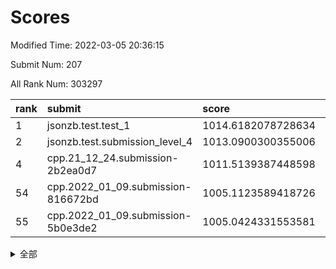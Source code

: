 # Scores

Modified Time: 2022-03-05 20:36:15

Submit Num: 207

All Rank Num: 303297

| rank |               submit               |       score        |       sigma        | pk_num |
| :--- | :--------------------------------- | :----------------- | :----------------- | :----- |
| 1    | jsonzb.test.test_1                 | 1014.6182078728634 | 0.8710022272175029 | 5857   |
| 2    | jsonzb.test.submission_level_4     | 1013.0900300355006 | 0.8175598200264804 | 5866   |
| 4    | cpp.21_12_24.submission-2b2ea0d7   | 1011.5139387448598 | 0.7807943734165645 | 5859   |
| 54   | cpp.2022_01_09.submission-816672bd | 1005.1123589418726 | 0.7116269158500318 | 5857   |
| 55   | cpp.2022_01_09.submission-5b0e3de2 | 1005.0424331553581 | 0.7249218909586276 | 5863   |


<details>
<summary>全部</summary>

| rank |                 submit                 |       score        |       sigma        | pk_num |
| :--- | :------------------------------------- | :----------------- | :----------------- | :----- |
| 1    | jsonzb.test.test_1                     | 1014.6182078728634 | 0.8710022272175029 | 5857   |
| 2    | jsonzb.test.submission_level_4         | 1013.0900300355006 | 0.8175598200264804 | 5866   |
| 3    | gobigger.level_3.submission_level_3_19 | 1011.5299499077175 | 0.7882260504059468 | 5861   |
| 4    | cpp.21_12_24.submission-2b2ea0d7       | 1011.5139387448598 | 0.7807943734165645 | 5859   |
| 5    | gobigger.level_3.submission_level_3_42 | 1011.4972714357747 | 0.7804350867631246 | 5862   |
| 6    | gobigger.level_3.submission_level_3_29 | 1011.2390834684527 | 0.7752831878980471 | 5867   |
| 7    | gobigger.level_3.submission_level_3_23 | 1011.1593866817234 | 0.7615719802983194 | 5859   |
| 8    | gobigger.level_3.submission_level_3_49 | 1011.1489832105464 | 0.7746037992809836 | 5859   |
| 9    | gobigger.level_3.submission_level_3_2  | 1011.0124802834791 | 0.7713636503130191 | 5860   |
| 10   | gobigger.level_3.submission_level_3_34 | 1011.0074598217207 | 0.7629463715047509 | 5863   |
| 11   | gobigger.level_3.submission_level_3_47 | 1010.95624728507   | 0.7653985299396733 | 5864   |
| 12   | gobigger.level_3.submission_level_3_26 | 1010.884694478911  | 0.791465421820764  | 5861   |
| 13   | gobigger.level_3.submission_level_3_37 | 1010.6917408104891 | 0.7749443267102002 | 5863   |
| 14   | gobigger.level_3.submission_level_3_1  | 1010.6213307951567 | 0.7680684269467225 | 5861   |
| 15   | gobigger.level_3.submission_level_3_46 | 1010.6006148624308 | 0.7741307681043301 | 5866   |
| 16   | gobigger.level_3.submission_level_3_9  | 1010.5661974044434 | 0.7514313914951256 | 5858   |
| 17   | gobigger.level_3.submission_level_3_30 | 1010.4316405941994 | 0.759903045052626  | 5861   |
| 18   | gobigger.level_3.submission_level_3_24 | 1010.3841165767545 | 0.777217865013336  | 5861   |
| 19   | gobigger.level_3.submission_level_3_13 | 1010.3563201279128 | 0.7573262850763774 | 5858   |
| 20   | gobigger.level_3.submission_level_3_10 | 1010.3410823492576 | 0.7463263796783447 | 5856   |
| 21   | gobigger.level_3.submission_level_3_38 | 1010.3159160742966 | 0.7710522349931357 | 5859   |
| 22   | gobigger.level_3.submission_level_3_16 | 1010.3099888247007 | 0.7571076189009075 | 5862   |
| 23   | gobigger.level_3.submission_level_3_33 | 1010.1396302767502 | 0.7780605565684473 | 5861   |
| 24   | gobigger.level_3.submission_level_3_0  | 1010.1372671817572 | 0.7577534825428023 | 5858   |
| 25   | gobigger.level_3.submission_level_3_20 | 1010.0637109659737 | 0.7619691593024178 | 5863   |
| 26   | gobigger.level_3.submission_level_3_44 | 1009.9458095368789 | 0.7734699009681364 | 5860   |
| 27   | gobigger.level_3.submission_level_3_14 | 1009.9193954668127 | 0.7521661124489538 | 5859   |
| 28   | gobigger.level_3.submission_level_3_40 | 1009.8750352900755 | 0.7473590192372714 | 5855   |
| 29   | gobigger.level_3.submission_level_3_41 | 1009.8604947468684 | 0.758184475321596  | 5854   |
| 30   | gobigger.level_3.submission_level_3_43 | 1009.8423535747743 | 0.7655919142732481 | 5849   |
| 31   | gobigger.level_3.submission_level_3_39 | 1009.8262015652338 | 0.7452952715126704 | 5856   |
| 32   | gobigger.level_3.submission_level_3_27 | 1009.7766065756674 | 0.7540435946155072 | 5861   |
| 33   | gobigger.level_3.submission_level_3_18 | 1009.7256952970043 | 0.7526162051161409 | 5863   |
| 34   | gobigger.level_3.submission_level_3_5  | 1009.7122582742054 | 0.7565845061048606 | 5864   |
| 35   | gobigger.level_3.submission_level_3_28 | 1009.6617532950074 | 0.7387869266464698 | 5861   |
| 36   | gobigger.level_3.submission_level_3_11 | 1009.6313445627411 | 0.7484134414519978 | 5867   |
| 37   | gobigger.level_3.submission_level_3_12 | 1009.6047413380494 | 0.7633587172761329 | 5858   |
| 38   | gobigger.level_3.submission_level_3_32 | 1009.5254639396096 | 0.7485881855072979 | 5860   |
| 39   | gobigger.level_3.submission_level_3_35 | 1009.41167381061   | 0.7499367680545651 | 5862   |
| 40   | gobigger.level_3.submission_level_3_22 | 1009.4083016888297 | 0.7548116055351404 | 5859   |
| 41   | gobigger.level_3.submission_level_3_25 | 1009.4050204263573 | 0.7546700510884379 | 5859   |
| 42   | gobigger.level_3.submission_level_3_45 | 1009.3737720213976 | 0.7533196955120122 | 5861   |
| 43   | gobigger.level_3.submission_level_3_6  | 1009.3286993416905 | 0.7371690854382259 | 5859   |
| 44   | gobigger.level_3.submission_level_3_7  | 1009.3015476446805 | 0.7606246581138624 | 5856   |
| 45   | gobigger.level_3.submission_level_3_17 | 1009.2696098852332 | 0.7472746613969662 | 5857   |
| 46   | gobigger.level_3.submission_level_3_3  | 1009.2569375065386 | 0.7635967770737856 | 5861   |
| 47   | gobigger.level_3.submission_level_3_36 | 1009.1434802593348 | 0.76072092903769   | 5862   |
| 48   | gobigger.level_3.submission_level_3_48 | 1009.0834889928444 | 0.7614636199766601 | 5856   |
| 49   | gobigger.level_3.submission_level_3_8  | 1009.05547157881   | 0.7413155392984891 | 5860   |
| 50   | gobigger.level_3.submission_level_3_15 | 1008.7491835501806 | 0.751082079325973  | 5857   |
| 51   | gobigger.level_3.submission_level_3_21 | 1008.6382781851942 | 0.7468885656242769 | 5865   |
| 52   | gobigger.level_3.submission_level_3_4  | 1008.5597824534095 | 0.7422389401538967 | 5868   |
| 53   | gobigger.level_3.submission_level_3_31 | 1008.4515973146773 | 0.7502483578590242 | 5864   |
| 54   | cpp.2022_01_09.submission-816672bd     | 1005.1123589418726 | 0.7116269158500318 | 5857   |
| 55   | cpp.2022_01_09.submission-5b0e3de2     | 1005.0424331553581 | 0.7249218909586276 | 5863   |
| 56   | gobigger.level_1.submission_level_1_35 | 1005.0058832117055 | 0.7190562415612267 | 5867   |
| 57   | gobigger.level_1.submission_level_1_3  | 1004.8940270002295 | 0.7241984863254814 | 5862   |
| 58   | gobigger.level_1.submission_level_1_31 | 1004.1346197017969 | 0.7230343177055502 | 5861   |
| 59   | gobigger.level_1.submission_level_1_44 | 1004.1162425398625 | 0.7340042996953703 | 5858   |
| 60   | gobigger.level_1.submission_level_1_38 | 1004.1050912205636 | 0.7107327153836136 | 5861   |
| 61   | gobigger.level_1.submission_level_1_32 | 1004.0237540037396 | 0.7196334945290189 | 5863   |
| 62   | gobigger.level_1.submission_level_1_24 | 1003.9540807503322 | 0.7135642236771207 | 5856   |
| 63   | gobigger.level_1.submission_level_1_20 | 1003.9439240228447 | 0.705649436684738  | 5861   |
| 64   | gobigger.level_1.submission_level_1_16 | 1003.9172466153072 | 0.7137289560871505 | 5860   |
| 65   | gobigger.level_1.submission_level_1_28 | 1003.9106965852582 | 0.7157287849327563 | 5858   |
| 66   | gobigger.level_1.submission_level_1_23 | 1003.901885671779  | 0.7146838731989391 | 5863   |
| 67   | gobigger.level_1.submission_level_1_37 | 1003.8920566737697 | 0.7176561299924391 | 5861   |
| 68   | gobigger.level_1.submission_level_1_36 | 1003.8815363964701 | 0.7176372514911529 | 5860   |
| 69   | gobigger.level_1.submission_level_1_8  | 1003.8634145650609 | 0.7152914175780496 | 5861   |
| 70   | gobigger.level_1.submission_level_1_49 | 1003.8176145587238 | 0.7108080916753391 | 5861   |
| 71   | gobigger.level_1.submission_level_1_45 | 1003.7281833242859 | 0.725624479422834  | 5863   |
| 72   | gobigger.level_1.submission_level_1_21 | 1003.7180829745643 | 0.7203897237134713 | 5859   |
| 73   | gobigger.level_1.submission_level_1_5  | 1003.6348587475177 | 0.7194359741315586 | 5864   |
| 74   | gobigger.level_1.submission_level_1_2  | 1003.5964704046062 | 0.7256742790118662 | 5862   |
| 75   | gobigger.level_1.submission_level_1_14 | 1003.5762956024547 | 0.7159709731007265 | 5858   |
| 76   | gobigger.level_1.submission_level_1_26 | 1003.5608069328125 | 0.7119793848333612 | 5860   |
| 77   | gobigger.level_1.submission_level_1_19 | 1003.5433191596968 | 0.7118535147263696 | 5861   |
| 78   | gobigger.level_1.submission_level_1_4  | 1003.4827877340347 | 0.7156633680918946 | 5866   |
| 79   | gobigger.level_1.submission_level_1_39 | 1003.4595903613265 | 0.7097482196521506 | 5858   |
| 80   | gobigger.level_1.submission_level_1_41 | 1003.4524868567726 | 0.7034979844458751 | 5862   |
| 81   | gobigger.level_1.submission_level_1_1  | 1003.2764661118918 | 0.7289654225416521 | 5863   |
| 82   | gobigger.level_1.submission_level_1_22 | 1003.2515009746362 | 0.6998539642317522 | 5859   |
| 83   | gobigger.level_1.submission_level_1_25 | 1003.2249779241193 | 0.7102398139177559 | 5861   |
| 84   | gobigger.level_1.submission_level_1_6  | 1002.9755404241971 | 0.7122154347230091 | 5863   |
| 85   | gobigger.level_1.submission_level_1_27 | 1002.8823296596526 | 0.7117206970019286 | 5862   |
| 86   | gobigger.level_1.submission_level_1_12 | 1002.8799760914358 | 0.7106430734776277 | 5859   |
| 87   | gobigger.level_1.submission_level_1_33 | 1002.8606239680124 | 0.718544144559836  | 5858   |
| 88   | gobigger.level_1.submission_level_1_48 | 1002.6685133686274 | 0.7235405236480882 | 5866   |
| 89   | gobigger.level_1.submission_level_1_46 | 1002.648939716735  | 0.7143938233155352 | 5857   |
| 90   | gobigger.level_1.submission_level_1_34 | 1002.6473795090536 | 0.7174442713083319 | 5854   |
| 91   | gobigger.level_1.submission_level_1_11 | 1002.585308080493  | 0.7113308603856364 | 5862   |
| 92   | gobigger.level_1.submission_level_1_18 | 1002.5646289024829 | 0.7174721322442392 | 5860   |
| 93   | gobigger.level_1.submission_level_1_9  | 1002.5634994511257 | 0.7013862261631769 | 5867   |
| 94   | gobigger.level_1.submission_level_1_40 | 1002.5281772988579 | 0.7082304058002736 | 5859   |
| 95   | gobigger.level_1.submission_level_1_43 | 1002.5139582674948 | 0.7169882573505683 | 5862   |
| 96   | gobigger.level_1.submission_level_1_42 | 1002.4140825492876 | 0.7050716072393354 | 5861   |
| 97   | gobigger.level_1.submission_level_1_13 | 1002.3689199672918 | 0.7037949956596765 | 5855   |
| 98   | gobigger.level_1.submission_level_1_15 | 1002.3388518680956 | 0.7166957783610045 | 5859   |
| 99   | gobigger.level_1.submission_level_1_7  | 1002.2002417846124 | 0.7080515509968662 | 5863   |
| 100  | gobigger.level_1.submission_level_1_0  | 1002.046820336218  | 0.7125798635287578 | 5854   |
| 101  | gobigger.level_1.submission_level_1_10 | 1002.0356455450309 | 0.7079936953722701 | 5865   |
| 102  | gobigger.level_1.submission_level_1_30 | 1001.8625431305527 | 0.7101812065364831 | 5858   |
| 103  | gobigger.level_1.submission_level_1_17 | 1001.8195551582423 | 0.7019010486478326 | 5861   |
| 104  | gobigger.level_1.submission_level_1_29 | 1001.6151247383607 | 0.7254245957663725 | 5860   |
| 105  | gobigger.level_1.submission_level_1_47 | 1001.4074367665983 | 0.7086156450554171 | 5865   |
| 106  | gobigger.random.submission_random_28   | 998.2668536449765  | 0.6967517595417647 | 5862   |
| 107  | gobigger.random.submission_random_40   | 997.5689951793823  | 0.7011808744644559 | 5862   |
| 108  | gobigger.random.submission_random_1    | 997.2241700369051  | 0.7132917202460008 | 5864   |
| 109  | gobigger.random.submission_random_2    | 996.9103449638548  | 0.7187304325282206 | 5858   |
| 110  | gobigger.random.submission_random_36   | 996.838645148594   | 0.7072888944859499 | 5862   |
| 111  | gobigger.random.submission_random_14   | 996.7950410480423  | 0.7167545896735984 | 5861   |
| 112  | gobigger.random.submission_random_13   | 996.7212436289133  | 0.7099289569015411 | 5861   |
| 113  | gobigger.random.submission_random_15   | 996.6825232607289  | 0.7112745464795363 | 5864   |
| 114  | gobigger.random.submission_random_20   | 996.6698505470787  | 0.7023552803674389 | 5859   |
| 115  | gobigger.random.submission_random_24   | 996.6245389167967  | 0.710452751232331  | 5860   |
| 116  | gobigger.random.submission_random_41   | 996.5113302041353  | 0.709241917971135  | 5862   |
| 117  | gobigger.random.submission_random_32   | 996.4857208685804  | 0.7093165316510727 | 5860   |
| 118  | gobigger.random.submission_random_49   | 996.4332748266006  | 0.7113762626409444 | 5863   |
| 119  | gobigger.random.submission_random_4    | 996.3580188067111  | 0.7077718142083804 | 5864   |
| 120  | gobigger.random.submission_random_46   | 996.3502720440572  | 0.7101147855914639 | 5863   |
| 121  | gobigger.random.submission_random_38   | 996.3384198732689  | 0.7269319111571572 | 5862   |
| 122  | gobigger.random.submission_random_31   | 996.280802318238   | 0.7034909261276515 | 5862   |
| 123  | gobigger.random.submission_random_47   | 996.2487271843519  | 0.7166037428762781 | 5863   |
| 124  | gobigger.random.submission_random_3    | 996.1847062655908  | 0.7135509093929164 | 5860   |
| 125  | gobigger.random.submission_random_29   | 996.1626228095055  | 0.7026463822016451 | 5858   |
| 126  | gobigger.random.submission_random_25   | 996.1298004367729  | 0.7215775985211043 | 5859   |
| 127  | gobigger.random.submission_random_27   | 996.1269568851225  | 0.709065231333974  | 5861   |
| 128  | gobigger.random.submission_random_23   | 996.1167470216449  | 0.7041936164920531 | 5864   |
| 129  | gobigger.random.submission_random_0    | 996.1131211295276  | 0.7020326091550021 | 5858   |
| 130  | gobigger.random.submission_random_6    | 996.0530184119476  | 0.7262947470827079 | 5859   |
| 131  | gobigger.random.submission_random_11   | 996.0018148287157  | 0.721614108884229  | 5862   |
| 132  | gobigger.random.submission_random_5    | 995.9864667741282  | 0.7082778717094756 | 5863   |
| 133  | gobigger.random.submission_random_43   | 995.9486364385974  | 0.7156257838578058 | 5863   |
| 134  | gobigger.random.submission_random_30   | 995.9424992166196  | 0.7121840171343748 | 5858   |
| 135  | gobigger.random.submission_random_22   | 995.905180525434   | 0.7156778132812702 | 5863   |
| 136  | gobigger.random.submission_random_44   | 995.7819126834165  | 0.7145969773030048 | 5860   |
| 137  | gobigger.random.submission_random_12   | 995.7466529726984  | 0.7070812598118166 | 5856   |
| 138  | gobigger.random.submission_random_10   | 995.7041782991996  | 0.7237513964347894 | 5866   |
| 139  | gobigger.random.submission_random_18   | 995.7033567514026  | 0.7231765435317364 | 5860   |
| 140  | gobigger.random.submission_random_35   | 995.6883860342115  | 0.7276896830134162 | 5861   |
| 141  | gobigger.random.submission_random_42   | 995.6224846729451  | 0.7193413641081751 | 5863   |
| 142  | gobigger.random.submission_random_45   | 995.5989238092957  | 0.7211639913473659 | 5864   |
| 143  | gobigger.random.submission_random_26   | 995.5964923034322  | 0.7003743598284933 | 5856   |
| 144  | gobigger.random.submission_random_37   | 995.4568685309653  | 0.7151527380967472 | 5862   |
| 145  | gobigger.random.submission_random_17   | 995.4270720728476  | 0.718617916491504  | 5864   |
| 146  | gobigger.random.submission_random_21   | 995.4058128078477  | 0.7141535813569702 | 5858   |
| 147  | gobigger.random.submission_random_7    | 995.4035736834595  | 0.7166628699027936 | 5866   |
| 148  | gobigger.random.submission_random_48   | 995.3890139607412  | 0.7314183691122044 | 5861   |
| 149  | gobigger.random.submission_random_39   | 995.2182470616824  | 0.7268233673078808 | 5861   |
| 150  | gobigger.random.submission_random_34   | 995.2120885170673  | 0.7134912466388564 | 5861   |
| 151  | gobigger.random.submission_random_16   | 995.2013854495315  | 0.7214724290854563 | 5858   |
| 152  | gobigger.random.submission_random_8    | 995.1365019506172  | 0.7217849099086983 | 5859   |
| 153  | gobigger.random.submission_random_33   | 994.9702253191051  | 0.7161142369934563 | 5862   |
| 154  | gobigger.random.submission_random_19   | 994.0353677013408  | 0.7125892407403605 | 5862   |
| 155  | gobigger.random.submission_random_9    | 993.9760513811751  | 0.7141935170856233 | 5856   |
| 156  | gobigger.level_2.submission_level_2_9  | 993.9756545169286  | 0.7264784408044123 | 5865   |
| 157  | gobigger.level_2.submission_level_2_48 | 993.7996669978596  | 0.7268568270633368 | 5860   |
| 158  | gobigger.level_2.submission_level_2_40 | 993.4150718697942  | 0.7347873008122183 | 5860   |
| 159  | gobigger.level_2.submission_level_2_8  | 993.389792240872   | 0.734200075424271  | 5865   |
| 160  | gobigger.level_2.submission_level_2_11 | 993.3789966510059  | 0.7507327124471201 | 5862   |
| 161  | gobigger.level_2.submission_level_2_39 | 993.3101188819794  | 0.7357081487919943 | 5861   |
| 162  | gobigger.level_2.submission_level_2_19 | 993.2333189767191  | 0.7273726146197717 | 5866   |
| 163  | gobigger.level_2.submission_level_2_38 | 993.2219586812334  | 0.7424172484696884 | 5860   |
| 164  | gobigger.level_2.submission_level_2_25 | 993.1230017814898  | 0.7372633994750373 | 5864   |
| 165  | gobigger.level_2.submission_level_2_43 | 993.0383639562776  | 0.7363528515402059 | 5857   |
| 166  | gobigger.level_2.submission_level_2_15 | 992.9743403319181  | 0.7411525134687375 | 5860   |
| 167  | gobigger.level_2.submission_level_2_31 | 992.9245892882919  | 0.7413778667707912 | 5866   |
| 168  | gobigger.level_2.submission_level_2_33 | 992.9045077132588  | 0.7441826570082387 | 5861   |
| 169  | gobigger.level_2.submission_level_2_41 | 992.8136324249795  | 0.7382958856477173 | 5853   |
| 170  | gobigger.level_2.submission_level_2_17 | 992.7670539411802  | 0.7474697659945843 | 5860   |
| 171  | gobigger.level_2.submission_level_2_7  | 992.6300437843189  | 0.7531254036121927 | 5858   |
| 172  | gobigger.level_2.submission_level_2_16 | 992.6058660772939  | 0.7381876962335875 | 5857   |
| 173  | gobigger.level_2.submission_level_2_27 | 992.5160941274587  | 0.7333961784810593 | 5862   |
| 174  | gobigger.level_2.submission_level_2_24 | 992.5006645134971  | 0.7549058050509893 | 5858   |
| 175  | gobigger.level_2.submission_level_2_36 | 992.4603859977041  | 0.7481654277000762 | 5862   |
| 176  | gobigger.level_2.submission_level_2_10 | 992.4547921793086  | 0.7330821452399111 | 5857   |
| 177  | gobigger.level_2.submission_level_2_49 | 992.4112223074465  | 0.7497452363761015 | 5858   |
| 178  | gobigger.level_2.submission_level_2_22 | 992.4072270231705  | 0.7429267523559011 | 5865   |
| 179  | gobigger.level_2.submission_level_2_20 | 992.3720946778391  | 0.738428586570683  | 5860   |
| 180  | gobigger.level_2.submission_level_2_34 | 992.3653949986     | 0.7424186043472797 | 5862   |
| 181  | gobigger.level_2.submission_level_2_6  | 992.3082446380077  | 0.7454759931821462 | 5865   |
| 182  | gobigger.level_2.submission_level_2_45 | 992.0184924166706  | 0.7413814310176872 | 5861   |
| 183  | gobigger.level_2.submission_level_2_0  | 991.8071840807395  | 0.7425311985156711 | 5863   |
| 184  | gobigger.level_2.submission_level_2_44 | 991.7748942920729  | 0.7380090760089776 | 5861   |
| 185  | gobigger.level_2.submission_level_2_37 | 991.7425429257743  | 0.7401885393818328 | 5863   |
| 186  | gobigger.level_2.submission_level_2_18 | 991.7406791793618  | 0.7399141554361932 | 5863   |
| 187  | gobigger.level_2.submission_level_2_21 | 991.6976215812151  | 0.760058314245824  | 5862   |
| 188  | gobigger.level_2.submission_level_2_1  | 991.6525376169845  | 0.7458220896429987 | 5863   |
| 189  | gobigger.level_2.submission_level_2_47 | 991.6462949217702  | 0.7415665676167601 | 5861   |
| 190  | gobigger.level_2.submission_level_2_28 | 991.5286299484383  | 0.7437697502236383 | 5858   |
| 191  | gobigger.level_2.submission_level_2_23 | 991.5147886339847  | 0.7427558789156029 | 5863   |
| 192  | gobigger.level_2.submission_level_2_29 | 991.4468291999335  | 0.7480937005147358 | 5864   |
| 193  | gobigger.level_2.submission_level_2_46 | 991.426562105451   | 0.7368152353859377 | 5859   |
| 194  | gobigger.level_2.submission_level_2_13 | 991.3948334249268  | 0.7383651877752213 | 5858   |
| 195  | gobigger.level_2.submission_level_2_4  | 991.3266505179809  | 0.7546842064941911 | 5864   |
| 196  | gobigger.level_2.submission_level_2_42 | 991.2746685053534  | 0.7469148987492048 | 5861   |
| 197  | gobigger.level_2.submission_level_2_5  | 991.2495053077239  | 0.7600383632358255 | 5863   |
| 198  | gobigger.level_2.submission_level_2_26 | 991.2434548588616  | 0.7532860632208856 | 5860   |
| 199  | gobigger.level_2.submission_level_2_12 | 991.1878166377792  | 0.7489138229190253 | 5862   |
| 200  | gobigger.level_2.submission_level_2_14 | 991.1752755966301  | 0.7421367241700899 | 5858   |
| 201  | gobigger.level_2.submission_level_2_30 | 991.0879216592613  | 0.7614390059917442 | 5859   |
| 202  | gobigger.level_2.submission_level_2_35 | 991.051335576073   | 0.7590924341811219 | 5865   |
| 203  | gobigger.level_2.submission_level_2_2  | 990.9528003802559  | 0.74868855906809   | 5864   |
| 204  | gobigger.level_2.submission_level_2_32 | 990.4785772283814  | 0.7721619051105711 | 5861   |
| 205  | gobigger.level_2.submission_level_2_3  | 989.0506387985669  | 0.77661306661925   | 5855   |
| 206  | gobigger.none.submission_none_1        | 977.3927910870242  | 1.375758344548993  | 5862   |
| 207  | gobigger.none.submission_none_0        | 977.0057098222395  | 1.2861906470404665 | 5861   |

</details>